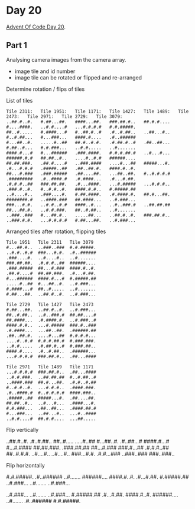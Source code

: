 # Day 20

[Advent Of Code Day 20](https://adventofcode.com/2020/day/20).

## Part 1

Analysing camera images from the camera array.

* image tile and id number
* image tile can be rotated or flipped and re-arranged

Determine rotation / flips of tiles

List of tiles

```
Tile 2311:   Tile 1951:   Tile 1171:   Tile 1427:   Tile 1489:   Tile 2473:   Tile 2971:   Tile 2729:   Tile 3079:
..##.#..#.   #.##...##.   ####...##.   ###.##.#..   ##.#.#....   #....####.   ..#.#....#   ...#.#.#.#   #.#.#####.
##..#.....   #.####...#   #..##.#..#   .#..#.##..   ..##...#..   #..#.##...   #...###...   ####.#....   .#..######
#...##..#.   .....#..##   ##.#..#.#.   .#.##.#..#   .##..##...   #.##..#...   #.#.###...   ..#.#.....   ..#.......
####.#...#   #...######   .###.####.   #.#.#.##.#   ..#...#...   ######.#.#   ##.##..#..   ....#..#.#   ######....
##.##.###.   .##.#....#   ..###.####   ....#...##   #####...#.   .#...#.#.#   .#####..##   .##..##.#.   ####.#..#.
##...#.###   .###.#####   .##....##.   ...##..##.   #..#.#.#.#   .#########   .#..####.#   .#.####...   .#...#.##.
.#.#.#..##   ###.##.##.   .#...####.   ...#.#####   ...#.#.#..   .###.#..#.   #..#.#..#.   ####.#.#..   #.#####.##
..#....#..   .###....#.   #.##.####.   .#.####.#.   ##.#...##.   ########.#   ..####.###   ##.####...   ..#.###...
###...#.#.   ..#.#..#.#   ####..#...   ..#..###.#   ..##.##.##   ##...##.#.   ..#.#.###.   ##..#.##..   ..#.......
..###..###   #...##.#..   .....##...   ..##.#..#.   ###.##.#..   ..###.#.#.   ...#.#.#.#   #.##...##.   ..#.###...
```

Arranged tiles after rotation, flipping tiles

```
Tile 1951   Tile 2311   Tile 3079
#...##.#..  ..###..###  #.#.#####.
..#.#..#.#  ###...#.#.  .#..######
.###....#.  ..#....#..  ..#.......
###.##.##.  .#.#.#..##  ######....
.###.#####  ##...#.###  ####.#..#.
.##.#....#  ##.##.###.  .#...#.##.
#...######  ####.#...#  #.#####.##
.....#..##  #...##..#.  ..#.###...
#.####...#  ##..#.....  ..#.......
#.##...##.  ..##.#..#.  ..#.###...

Tile 2729   Tile 1427   Tile 2473
#.##...##.  ..##.#..#.  ..#.###...
##..#.##..  ..#..###.#  ##.##....#
##.####...  .#.####.#.  ..#.###..#
####.#.#..  ...#.#####  ###.#..###
.#.####...  ...##..##.  .######.##
.##..##.#.  ....#...##  #.#.#.#...
....#..#.#  #.#.#.##.#  #.###.###.
..#.#.....  .#.##.#..#  #.###.##..
####.#....  .#..#.##..  .######...
...#.#.#.#  ###.##.#..  .##...####

Tile 2971   Tile 1489   Tile 1171
...#.#.#.#  ###.##.#..  .##...####
..#.#.###.  ..##.##.##  #..#.##..#
..####.###  ##.#...##.  .#.#..#.##
#..#.#..#.  ...#.#.#..  .####.###.
.#..####.#  #..#.#.#.#  ####.###..
.#####..##  #####...#.  .##....##.
##.##..#..  ..#...#...  .####...#.
#.#.###...  .##..##...  .####.##.#
#...###...  ..##...#..  ...#..####
..#.#....#  ##.#.#....  ...##.....
```

Flip vertically

..##.#..#.   .#..#.##..
##..#.....   .....#..##
#...##..#.   .#..##...#
####.#...#   #...#.####
##.##.###.   .###.##.##
##...#.###   ###.#...##
.#.#.#..##   ##..#.#.#.
..#....#..   ..#....#..
###...#.#.   .#.#...###
..###..###   ###..###..

Flip horizontally

#.#.#####.
.#..######
..#.......
######....
####.#..#.
.#...#.##.
#.#####.##
..#.###...
..#.......
..#.###...

..#.###...
..#.......
..#.###...
#.#####.##
.#...#.##.
####.#..#.
######....
..#.......
.#..######
#.#.#####.

